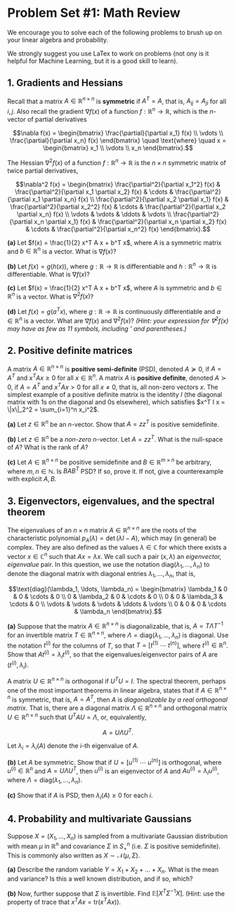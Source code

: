 # Problem Set #1: Math Review

We encourage you to solve each of the following problems to brush up on your linear algebra and probability.

We strongly suggest you use LaTex to work on problems (not ony is it helpful for Machine Learning, but it is a good skill to learn).

## 1. Gradients and Hessians

Recall that a matrix $`A \in \mathbb{R}^{n \times n}`$ is **symmetric** if $`A^T = A`$, that is, $`A_{ij} = A_{ji}`$ for all $`i, j`$. Also recall the gradient $`\nabla f(x)`$ of a function $`f : \mathbb{R}^n \to \mathbb{R}`$, which is the $`n`$-vector of partial derivatives

```math
\nabla f(x) = \begin{bmatrix}
\frac{\partial}{\partial x_1} f(x) \\
\vdots \\
\frac{\partial}{\partial x_n} f(x)
\end{bmatrix}
\quad \text{where} \quad x = \begin{bmatrix}
x_1 \\
\vdots \\
x_n
\end{bmatrix}.
```

The Hessian $`\nabla^2 f(x)`$ of a function $`f : \mathbb{R}^n \to \mathbb{R}`$ is the $`n \times n`$ symmetric matrix of twice partial derivatives,

```math
\nabla^2 f(x) = \begin{bmatrix}
\frac{\partial^2}{\partial x_1^2} f(x) & \frac{\partial^2}{\partial x_1 \partial x_2} f(x) & \cdots & \frac{\partial^2}{\partial x_1 \partial x_n} f(x) \\
\frac{\partial^2}{\partial x_2 \partial x_1} f(x) & \frac{\partial^2}{\partial x_2^2} f(x) & \cdots & \frac{\partial^2}{\partial x_2 \partial x_n} f(x) \\
\vdots & \vdots & \ddots & \vdots \\
\frac{\partial^2}{\partial x_n \partial x_1} f(x) & \frac{\partial^2}{\partial x_n \partial x_2} f(x) & \cdots & \frac{\partial^2}{\partial x_n^2} f(x)
\end{bmatrix}.
```

**(a)** Let $`f(x) = \frac{1}{2} x^T A x + b^T x`$, where $`A`$ is a symmetric matrix and $`b \in \mathbb{R}^n`$ is a vector. What is $`\nabla f(x)`$?

**(b)** Let $`f(x) = g(h(x))`$, where $`g : \mathbb{R} \to \mathbb{R}`$ is differentiable and $`h : \mathbb{R}^n \to \mathbb{R}`$ is differentiable. What is $`\nabla f(x)`$?

**(c)** Let $`f(x) = \frac{1}{2} x^T A x + b^T x`$, where $`A`$ is symmetric and $`b \in \mathbb{R}^n`$ is a vector. What is $`\nabla^2 f(x)`$?

**(d)** Let $`f(x) = g(a^T x)`$, where $`g : \mathbb{R} \to \mathbb{R}`$ is continuously differentiable and $`a \in \mathbb{R}^n`$ is a vector. What are $`\nabla f(x)`$ and $`\nabla^2 f(x)`$? *(Hint: your expression for $`\nabla^2 f(x)`$ may have as few as 11 symbols, including ' and parentheses.)*

## 2. Positive definite matrices

A matrix $`A \in \mathbb{R}^{n \times n}`$ is **positive semi-definite** (PSD), denoted $`A \succeq 0`$, if $`A = A^T`$ and $`x^T A x \geq 0`$ for all $`x \in \mathbb{R}^n`$. A matrix $`A`$ is **positive definite**, denoted $`A \succ 0`$, if $`A = A^T`$ and $`x^T A x > 0`$ for all $`x \neq 0`$, that is, all non-zero vectors $`x`$. The simplest example of a positive definite matrix is the identity $`I`$ (the diagonal matrix with 1s on the diagonal and 0s elsewhere), which satisfies $`x^T I x = \|x\|_2^2 = \sum_{i=1}^n x_i^2`$.

**(a)** Let $`z \in \mathbb{R}^n`$ be an $`n`$-vector. Show that $`A = zz^T`$ is positive semidefinite.

**(b)** Let $`z \in \mathbb{R}^n`$ be a *non-zero* $`n`$-vector. Let $`A = zz^T`$. What is the null-space of $`A`$? What is the rank of $`A`$?

**(c)** Let $`A \in \mathbb{R}^{n \times n}`$ be positive semidefinite and $`B \in \mathbb{R}^{m \times n}`$ be arbitrary, where $`m, n \in \mathbb{N}`$. Is $`BAB^T`$ PSD? If so, prove it. If not, give a counterexample with explicit $`A, B`$.

## 3. Eigenvectors, eigenvalues, and the spectral theorem

The eigenvalues of an $`n \times n`$ matrix $`A \in \mathbb{R}^{n \times n}`$ are the roots of the characteristic polynomial $`p_A(\lambda) = \det(\lambda I - A)`$, which may (in general) be complex. They are also defined as the values $`\lambda \in \mathbb{C}`$ for which there exists a vector $`x \in \mathbb{C}^n`$ such that $`Ax = \lambda x`$. We call such a pair $`(x, \lambda)`$ an *eigenvector, eigenvalue* pair. In this question, we use the notation $`\text{diag}(\lambda_1, \ldots, \lambda_n)`$ to denote the diagonal matrix with diagonal entries $`\lambda_1, \ldots, \lambda_n`$, that is,

```math
\text{diag}(\lambda_1, \ldots, \lambda_n) = \begin{bmatrix}
\lambda_1 & 0 & 0 & \cdots & 0 \\
0 & \lambda_2 & 0 & \cdots & 0 \\
0 & 0 & \lambda_3 & \cdots & 0 \\
\vdots & \vdots & \vdots & \ddots & \vdots \\
0 & 0 & 0 & \cdots & \lambda_n
\end{bmatrix}.
```

**(a)** Suppose that the matrix $`A \in \mathbb{R}^{n \times n}`$ is diagonalizable, that is, $`A = T \Lambda T^{-1}`$ for an invertible matrix $`T \in \mathbb{R}^{n \times n}`$, where $`\Lambda = \text{diag}(\lambda_1, \ldots, \lambda_n)`$ is diagonal. Use the notation $`t^{(i)}`$ for the columns of $`T`$, so that $`T = [t^{(1)} \ \cdots \ t^{(n)}]`$, where $`t^{(i)} \in \mathbb{R}^n`$. Show that $`A t^{(i)} = \lambda_i t^{(i)}`$, so that the eigenvalues/eigenvector pairs of $`A`$ are $`(t^{(i)}, \lambda_i)`$.

A matrix $`U \in \mathbb{R}^{n \times n}`$ is orthogonal if $`U^T U = I`$. The spectral theorem, perhaps one of the most important theorems in linear algebra, states that if $`A \in \mathbb{R}^{n \times n}`$ is symmetric, that is, $`A = A^T`$, then $`A`$ is *diagonalizable by a real orthogonal matrix*. That is, there are a diagonal matrix $`\Lambda \in \mathbb{R}^{n \times n}`$ and orthogonal matrix $`U \in \mathbb{R}^{n \times n}`$ such that $`U^T A U = \Lambda`$, or, equivalently,

```math
A = U \Lambda U^T.
```

Let $`\lambda_i = \lambda_i(A)`$ denote the $`i`$-th eigenvalue of $`A`$.

**(b)** Let $`A`$ be symmetric. Show that if $`U = [u^{(1)} \ \cdots \ u^{(n)}]`$ is orthogonal, where $`u^{(i)} \in \mathbb{R}^n`$ and $`A = U \Lambda U^T`$, then $`u^{(i)}`$ is an eigenvector of $`A`$ and $`A u^{(i)} = \lambda_i u^{(i)}`$, where $`\Lambda = \text{diag}(\lambda_1, \ldots, \lambda_n)`$.

**(c)** Show that if $`A`$ is PSD, then $`\lambda_i(A) \geq 0`$ for each $`i`$.

## 4. Probability and multivariate Gaussians

Suppose $`X = (X_1, \ldots, X_n)`$ is sampled from a multivariate Gaussian distribution with mean $`\mu`$ in $`\mathbb{R}^n`$ and covariance $`\Sigma`$ in $`S_+^n`$ (i.e. $`\Sigma`$ is positive semidefinite). This is commonly also written as $`X \sim \mathcal{N}(\mu, \Sigma)`$.

**(a)** Describe the random variable $`Y = X_1 + X_2 + \ldots + X_n`$. What is the mean and variance? Is this a well known distribution, and if so, which?

**(b)** Now, further suppose that $`\Sigma`$ is invertible. Find $`\mathbb{E}[X^T \Sigma^{-1} X]`$. (Hint: use the property of trace that $`x^T A x = \text{tr}(x^T A x)`$).